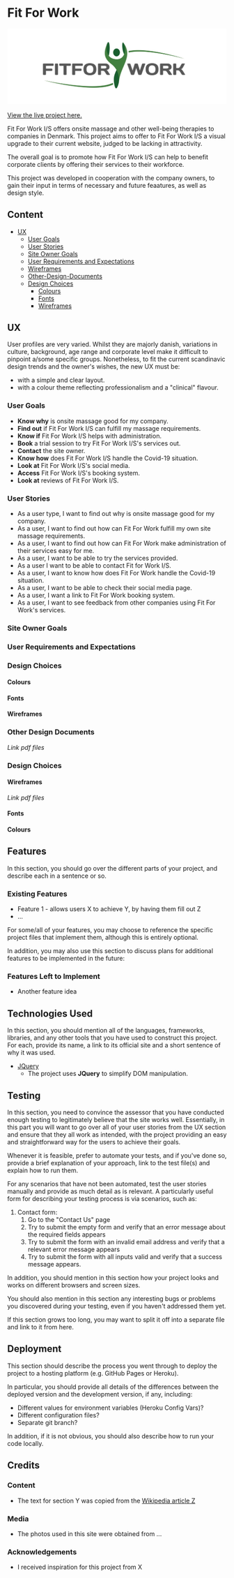 # Fit For Work

![Fit For Work logo](assets/images/ffw-logo-transparent.jpg)

[View the live project here.](https://axel713.github.io/fit-for-work/)

Fit For Work I/S offers onsite massage and other well-being therapies to companies in Denmark. This project aims to offer to Fit For Work I/S a visual upgrade to their current website, judged to be lacking in attractivity.

The overall goal is to promote how Fit For Work I/S can help to benefit corporate clients by offering their services to their workforce.

This project was developed in cooperation with the company owners, to gain their input in terms of necessary and future feaatures, as well as design style.

## Content

- [UX](#UX)
  - [User Goals](#User-Goals)
  - [User Stories](#User-Stories)
  - [Site Owner Goals](#Site-Owner-Goals)
  - [User Requirements and Expectations](#User-Requirements-and-Expectations)
  - [Wireframes](#Wireframes)
  - [Other-Design-Documents](#Other-Design-Documents)
  - [Design Choices](#Design-Choices)
    - [Colours](#Colours)
    - [Fonts](#Fonts)
    - [Wireframes](#Wireframes)

## UX

User profiles are very varied. Whilst they are majorly danish, variations in culture, background, age range and corporate level make it difficult to pinpoint a/some specific groups. Nonetheless, to fit the current scandinavic design trends and the owner's wishes, the new UX must be:

- with a simple and clear layout.
- with a colour theme reflecting professionalism and a "clinical" flavour.

### User Goals

- **Know why** is onsite massage good for my company.
- **Find out** if Fit For Work I/S can fulfill my massage requirements.
- **Know if** Fit For Work I/S helps with administration.
- **Book** a trial session to try Fit For Work I/S's services out.
- **Contact** the site owner.
- **Know how** does Fit For Work I/S handle the Covid-19 situation.
- **Look at** Fit For Work I/S's social media.
- **Access** Fit For Work I/S's booking system.
- **Look at** reviews of Fit For Work I/S.

### User Stories

- As a user type, I want to find out why is onsite massage good for my company.
- As a user, I want to find out how can Fit For Work fulfill my own site massage requirements.
- As a user, I want to find out how can Fit For Work make administration of their services easy for me.
- As a user, I want to be able to try the services provided.
- As a user I want to be able to contact Fit for Work I/S.
- As a user, I want to know how does Fit For Work handle the Covid-19 situation.
- As a user, I want to be able to check their social media page.
- As a user, I want a link to Fit For Work booking system.
- As a user, I want to see feedback from other companies using Fit For Work's services.

### Site Owner Goals

### User Requirements and Expectations

### Design Choices

#### Colours

#### Fonts

#### Wireframes

### Other Design Documents

_Link pdf files_

### Design Choices

#### Wireframes

_Link pdf files_

#### Fonts

#### Colours

## Features

In this section, you should go over the different parts of your project, and describe each in a sentence or so.

### Existing Features

- Feature 1 - allows users X to achieve Y, by having them fill out Z
- ...

For some/all of your features, you may choose to reference the specific project files that implement them, although this is entirely optional.

In addition, you may also use this section to discuss plans for additional features to be implemented in the future:

### Features Left to Implement

- Another feature idea

## Technologies Used

In this section, you should mention all of the languages, frameworks, libraries, and any other tools that you have used to construct this project. For each, provide its name, a link to its official site and a short sentence of why it was used.

- [JQuery](https://jquery.com)
  - The project uses **JQuery** to simplify DOM manipulation.

## Testing

In this section, you need to convince the assessor that you have conducted enough testing to legitimately believe that the site works well. Essentially, in this part you will want to go over all of your user stories from the UX section and ensure that they all work as intended, with the project providing an easy and straightforward way for the users to achieve their goals.

Whenever it is feasible, prefer to automate your tests, and if you've done so, provide a brief explanation of your approach, link to the test file(s) and explain how to run them.

For any scenarios that have not been automated, test the user stories manually and provide as much detail as is relevant. A particularly useful form for describing your testing process is via scenarios, such as:

1. Contact form:
   1. Go to the "Contact Us" page
   2. Try to submit the empty form and verify that an error message about the required fields appears
   3. Try to submit the form with an invalid email address and verify that a relevant error message appears
   4. Try to submit the form with all inputs valid and verify that a success message appears.

In addition, you should mention in this section how your project looks and works on different browsers and screen sizes.

You should also mention in this section any interesting bugs or problems you discovered during your testing, even if you haven't addressed them yet.

If this section grows too long, you may want to split it off into a separate file and link to it from here.

## Deployment

This section should describe the process you went through to deploy the project to a hosting platform (e.g. GitHub Pages or Heroku).

In particular, you should provide all details of the differences between the deployed version and the development version, if any, including:

- Different values for environment variables (Heroku Config Vars)?
- Different configuration files?
- Separate git branch?

In addition, if it is not obvious, you should also describe how to run your code locally.

## Credits

### Content

- The text for section Y was copied from the [Wikipedia article Z](https://en.wikipedia.org/wiki/Z)

### Media

- The photos used in this site were obtained from ...

### Acknowledgements

- I received inspiration for this project from X
